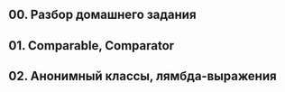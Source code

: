 ## 00. Разбор домашнего задания
## 01. Comparable, Comparator
## 02. Анонимный классы, лямбда-выражения


